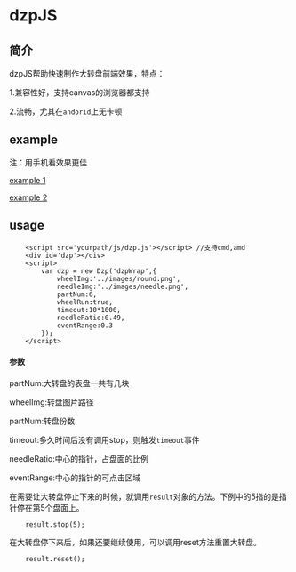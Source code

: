 dzpJS
=====
## 简介
dzpJS帮助快速制作大转盘前端效果，特点：

1.兼容性好，支持canvas的浏览器都支持

2.流畅，尤其在`andorid`上无卡顿

## example
注：用手机看效果更佳

[example 1](http://simon-du.me/dzpJs/example/wheel.html)

[example 2](http://simon-du.me/dzpJs/example/needle.html)

## usage

```
	<script src='yourpath/js/dzp.js'></script> //支持cmd,amd
	<div id='dzp'></div>
	<script>
		var dzp = new Dzp('dzpWrap',{
			wheelImg:'../images/round.png',
			needleImg:'../images/needle.png',
			partNum:6,
			wheelRun:true,
			timeout:10*1000,
			needleRatio:0.49,
			eventRange:0.3
		});
	</script>
```
#### 参数

partNum:大转盘的表盘一共有几块

wheelImg:转盘图片路径

partNum:转盘份数

timeout:多久时间后没有调用stop，则触发`timeout`事件

needleRatio:中心的指针，占盘面的比例

eventRange:中心的指针的可点击区域


在需要让大转盘停止下来的时候，就调用`result`对象的方法。下例中的5指的是指针停在第5个盘面上。

		result.stop(5);
在大转盘停下来后，如果还要继续使用，可以调用reset方法重置大转盘。

		result.reset();
